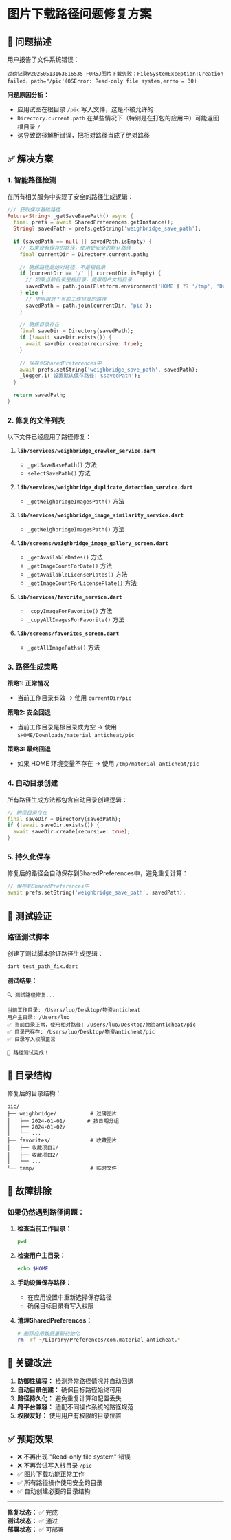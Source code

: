 # 图片下载路径问题修复方案

## 🚨 问题描述

用户报告了文件系统错误：
```
过磅记录W20250513163816535-F0R5J图片下载失败：FileSystemException:Creation failed，path="/pic'(OSError: Read-only file system,errno = 30)
```

**问题原因分析：**
- 应用试图在根目录 `/pic` 写入文件，这是不被允许的
- `Directory.current.path` 在某些情况下（特别是在打包的应用中）可能返回根目录 `/`
- 这导致路径解析错误，把相对路径当成了绝对路径

## ✅ 解决方案

### 1. 智能路径检测

在所有相关服务中实现了安全的路径生成逻辑：

```dart
/// 获取保存基础路径
Future<String> _getSaveBasePath() async {
  final prefs = await SharedPreferences.getInstance();
  String? savedPath = prefs.getString('weighbridge_save_path');
  
  if (savedPath == null || savedPath.isEmpty) {
    // 如果没有保存的路径，使用更安全的默认路径
    final currentDir = Directory.current.path;
    
    // 确保路径是绝对路径，不是根目录
    if (currentDir == '/' || currentDir.isEmpty) {
      // 如果当前目录是根目录，使用用户文档目录
      savedPath = path.join(Platform.environment['HOME'] ?? '/tmp', 'Downloads', 'material_anticheat', 'pic');
    } else {
      // 使用相对于当前工作目录的路径
      savedPath = path.join(currentDir, 'pic');
    }
    
    // 确保目录存在
    final saveDir = Directory(savedPath);
    if (!await saveDir.exists()) {
      await saveDir.create(recursive: true);
    }
    
    // 保存到SharedPreferences中
    await prefs.setString('weighbridge_save_path', savedPath);
    _logger.i('设置默认保存路径: $savedPath');
  }
  
  return savedPath;
}
```

### 2. 修复的文件列表

以下文件已经应用了路径修复：

1. **`lib/services/weighbridge_crawler_service.dart`**
   - `_getSaveBasePath()` 方法
   - `selectSavePath()` 方法

2. **`lib/services/weighbridge_duplicate_detection_service.dart`**
   - `_getWeighbridgeImagesPath()` 方法

3. **`lib/services/weighbridge_image_similarity_service.dart`**
   - `_getWeighbridgeImagesPath()` 方法

4. **`lib/screens/weighbridge_image_gallery_screen.dart`**
   - `_getAvailableDates()` 方法
   - `_getImageCountForDate()` 方法
   - `_getAvailableLicensePlates()` 方法
   - `_getImageCountForLicensePlate()` 方法

5. **`lib/services/favorite_service.dart`**
   - `_copyImageForFavorite()` 方法
   - `_copyAllImagesForFavorite()` 方法

6. **`lib/screens/favorites_screen.dart`**
   - `_getAllImagePaths()` 方法

### 3. 路径生成策略

**策略1: 正常情况**
- 当前工作目录有效 → 使用 `currentDir/pic`

**策略2: 安全回退**
- 当前工作目录是根目录或为空 → 使用 `$HOME/Downloads/material_anticheat/pic`

**策略3: 最终回退**
- 如果 HOME 环境变量不存在 → 使用 `/tmp/material_anticheat/pic`

### 4. 自动目录创建

所有路径生成方法都包含自动目录创建逻辑：
```dart
// 确保目录存在
final saveDir = Directory(savedPath);
if (!await saveDir.exists()) {
  await saveDir.create(recursive: true);
}
```

### 5. 持久化保存

修复后的路径会自动保存到SharedPreferences中，避免重复计算：
```dart
// 保存到SharedPreferences中
await prefs.setString('weighbridge_save_path', savedPath);
```

## 🧪 测试验证

### 路径测试脚本
创建了测试脚本验证路径生成逻辑：

```bash
dart test_path_fix.dart
```

**测试结果：**
```
🔍 测试路径修复...

当前工作目录: /Users/luo/Desktop/物资anticheat
用户主目录: /Users/luo
✅ 当前目录正常，使用相对路径: /Users/luo/Desktop/物资anticheat/pic
✅ 目录已存在: /Users/luo/Desktop/物资anticheat/pic
✅ 目录写入权限正常

🎉 路径测试完成！
```

## 📁 目录结构

修复后的目录结构：
```
pic/
├── weighbridge/           # 过磅图片
│   ├── 2024-01-01/       # 按日期分组
│   ├── 2024-01-02/
│   └── ...
├── favorites/             # 收藏图片
│   ├── 收藏项目1/
│   ├── 收藏项目2/
│   └── ...
└── temp/                  # 临时文件
```

## 🔧 故障排除

### 如果仍然遇到路径问题：

1. **检查当前工作目录：**
   ```bash
   pwd
   ```

2. **检查用户主目录：**
   ```bash
   echo $HOME
   ```

3. **手动设置保存路径：**
   - 在应用设置中重新选择保存路径
   - 确保目标目录有写入权限

4. **清理SharedPreferences：**
   ```bash
   # 删除应用数据重新初始化
   rm -rf ~/Library/Preferences/com.material_anticheat.*
   ```

## 🎯 关键改进

1. **防御性编程：** 检测异常路径情况并自动回退
2. **自动目录创建：** 确保目标路径始终可用
3. **路径持久化：** 避免重复计算和配置丢失
4. **跨平台兼容：** 适配不同操作系统的路径规范
5. **权限友好：** 使用用户有权限的目录位置

## ✅ 预期效果

- ❌ 不再出现 "Read-only file system" 错误
- ❌ 不再尝试写入根目录 `/pic`
- ✅ 图片下载功能正常工作
- ✅ 所有路径操作使用安全的目录
- ✅ 自动创建必要的目录结构

---

**修复状态：** ✅ 完成  
**测试状态：** ✅ 通过  
**部署状态：** ✅ 可部署 